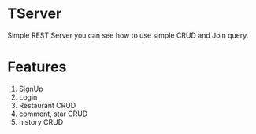 TServer
============
Simple REST Server
you can see how to use simple CRUD and Join query.


Features
============
1. SignUp
2. Login
3. Restaurant CRUD
4. comment, star CRUD
5. history CRUD
